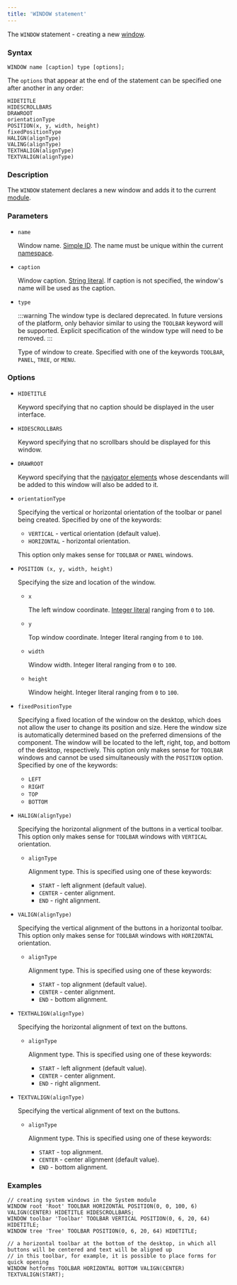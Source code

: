 ```yaml
---
title: 'WINDOW statement'
---
```


The `WINDOW` statement - creating a new [window](Navigator_design.md).

### Syntax

```
WINDOW name [caption] type [options];
```

The `options` that appear at the end of the statement can be specified one after another in any order:

```
HIDETITLE 
HIDESCROLLBARS 
DRAWROOT 
orientationType
POSITION(x, y, width, height)
fixedPositionType
HALIGN(alignType)
VALING(alignType) 
TEXTHALIGN(alignType)
TEXTVALIGN(alignType)
```

### Description

The `WINDOW` statement declares a new window and adds it to the current [module](Modules.md).

### Parameters

- `name`

    Window name. [Simple ID](IDs.md#id). The name must be unique within the current [namespace](Naming.md#namespace).

- `caption`

    Window caption. [String literal](Literals.md#strliteral). If caption is not specified, the window's name will be used as the caption.  

- `type`

    :::warning
    The window type is declared deprecated. In future versions of the platform, only behavior similar to using the `TOOLBAR` keyword will be supported. Explicit specification of the window type will need to be removed.
    :::

    Type of window to create. Specified with one of the keywords `TOOLBAR`, `PANEL`, `TREE`, or `MENU`.

### Options

- `HIDETITLE`

    Keyword specifying that no caption should be displayed in the user interface.

- `HIDESCROLLBARS`

    Keyword specifying that no scrollbars should be displayed for this window.

- `DRAWROOT`

    Keyword specifying that the [navigator elements](Navigator.md) whose descendants will be added to this window will also be added to it.

- `orientationType`

    Specifying the vertical or horizontal orientation of the toolbar or panel being created. Specified by one of the keywords:

    - `VERTICAL` - vertical orientation (default value).
    - `HORIZONTAL` - horizontal orientation.

    This option only makes sense for `TOOLBAR` or `PANEL` windows.

- `POSITION (x, y, width, height)`

    Specifying the size and location of the window. 

    - `x`

        The left window coordinate. [Integer literal](Literals.md#intliteral) ranging from `0` to `100`.

    - `y`

        Top window coordinate. Integer literal ranging from `0` to `100`.

    - `width`

        Window width. Integer literal ranging from `0` to `100`.

    - `height`

        Window height. Integer literal ranging from `0` to `100`.

- `fixedPositionType`

    Specifying a fixed location of the window on the desktop, which does not allow the user to change its position and size. Here the window size is automatically determined based on the preferred dimensions of the component. The window will be located to the left, right, top, and bottom of the desktop, respectively. This option only makes sense for `TOOLBAR` windows and cannot be used simultaneously with the `POSITION` option. Specified by one of the keywords:

    - `LEFT`
    - `RIGHT`
    - `TOP` 
    - `BOTTOM`

- `HALIGN(alignType)`

    Specifying the horizontal alignment of the buttons in a vertical toolbar. This option only makes sense for `TOOLBAR` windows with `VERTICAL` orientation.

    - `alignType`

        Alignment type. This is specified using one of these keywords:

        - `START` - left alignment (default value).
        - `CENTER` - center alignment.
        - `END` - right alignment.

- `VALIGN(alignType)`

    Specifying the vertical alignment of the buttons in a horizontal toolbar. This option only makes sense for `TOOLBAR` windows with `HORIZONTAL` orientation.

    - `alignType`

        Alignment type. This is specified using one of these keywords:

        - `START` - top alignment (default value).
        - `CENTER` - center alignment.
        - `END` - bottom alignment.

- `TEXTHALIGN(alignType)`

    Specifying the horizontal alignment of text on the buttons. 

    - `alignType`

        Alignment type. This is specified using one of these keywords:

        - `START` - left alignment (default value).
        - `CENTER` - center alignment.
        - `END` - right alignment.

- `TEXTVALIGN(alignType)`

    Specifying the vertical alignment of text on the buttons. 

    - `alignType`

        Alignment type. This is specified using one of these keywords:

        - `START` - top alignment.
        - `CENTER` - center alignment (default value).
        - `END` - bottom alignment.


### Examples

```lsf
// creating system windows in the System module
WINDOW root 'Root' TOOLBAR HORIZONTAL POSITION(0, 0, 100, 6) VALIGN(CENTER) HIDETITLE HIDESCROLLBARS;
WINDOW toolbar 'Toolbar' TOOLBAR VERTICAL POSITION(0, 6, 20, 64) HIDETITLE;
WINDOW tree 'Tree' TOOLBAR POSITION(0, 6, 20, 64) HIDETITLE;

// a horizontal toolbar at the bottom of the desktop, in which all buttons will be centered and text will be aligned up
// in this toolbar, for example, it is possible to place forms for quick opening
WINDOW hotforms TOOLBAR HORIZONTAL BOTTOM VALIGN(CENTER) TEXTVALIGN(START);
```

